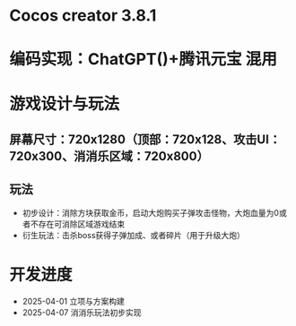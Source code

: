 # Cocos creator 3.8.1
# 编码实现：ChatGPT()+腾讯元宝 混用
# 游戏设计与玩法
## 屏幕尺寸：720x1280（顶部：720x128、攻击UI：720x300、消消乐区域：720x800）
## 玩法
- 初步设计：消除方块获取金币，启动大炮购买子弹攻击怪物，大炮血量为0或者不存在可消除区域游戏结束
- 衍生玩法：击杀boss获得子弹加成、或者碎片（用于升级大炮）
# 开发进度
- 2025-04-01 立项与方案构建
- 2025-04-07 消消乐玩法初步实现


